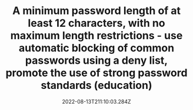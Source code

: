 ---
title: A minimum password length of at least 12 characters, with no maximum length restrictions - use automatic blocking of common passwords using a deny list, promote the use of strong password standards (education)
date: "2022-08-13T211:10:03.284Z"
description: ""
position: 1
section: "User access controls"
---